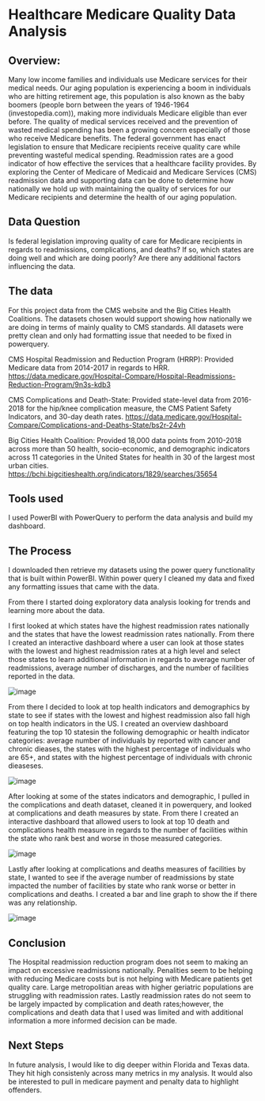   # Healthcare Medicare Quality Data Analysis

## Overview:
Many low income families and individuals use Medicare services for their medical needs. Our aging population is experiencing a boom in individuals who are hitting retirement age, this population is also known as the baby boomers (people born between the years of 1946-1964 (investopedia.com)), making more individuals Medicare eligible than ever before. The quality of medical services received and the prevention of wasted medical spending has been a growing concern especially of those who receive Medicare benefits. The federal government has enact legislation to ensure that Medicare recipients receive quality care while preventing wasteful medical spending.  Readmission rates are a good indicator of how effective the services that a healthcare facility provides. By exploring the Center of Medicare of Medicaid and Medicare Services (CMS) readmission data and supporting data can be done to determine how nationally we hold up with maintaining the quality of services for our Medicare recipients and determine the health of our aging population.

## Data Question
Is federal legislation improving quality of care for Medicare recipients in regards to readmissions, complications, and deaths? If so, which states are doing well and which are doing poorly? Are there any additional factors influencing the data.

## The data
For this project data from the CMS website and the Big Cities Health Coalitions. The datasets chosen would support showing how nationally we are doing in terms of mainly quality to CMS standards. All datasets were pretty clean and only had formatting issue that needed to be fixed in powerquery.

CMS Hospital Readmission and Reduction Program (HRRP): Provided Medicare data from 2014-2017 in regards to HRR. https://data.medicare.gov/Hospital-Compare/Hospital-Readmissions-Reduction-Program/9n3s-kdb3

CMS Complications and Death-State: Provided state-level data from 2016-2018 for the hip/knee complication measure, the CMS Patient Safety Indicators, and 30-day death rates. https://data.medicare.gov/Hospital-Compare/Complications-and-Deaths-State/bs2r-24vh

Big Cities Health Coalition: Provided 18,000 data points from 2010-2018 across more than 50 health, socio-economic, and demographic indicators across 11 categories in the United States for health in 30 of the largest most urban cities. https://bchi.bigcitieshealth.org/indicators/1829/searches/35654


## Tools used
I used PowerBI with PowerQuery to perform the data analysis and build my dashboard.

## The Process
I downloaded then retrieve my datasets using the power query functionality that is built within PowerBI. Within power query I cleaned my data and fixed any formatting issues that came with the data. 

From there I started doing exploratory data analysis looking for trends and learning more about the data.
 
 I first looked at which states have the highest readmission rates nationally and the states that have the lowest readmission rates nationally. From there I created an interactive dashboard where a user can look at those states with the lowest and highest readmission rates at a high level and select those states to learn additional information in regards to average number of readmissions, average number of discharges, and the number of facilities reported in the data.
 
![image](https://user-images.githubusercontent.com/52723248/71938994-c9d06080-3176-11ea-944b-64d0c8682e0e.png)

From there I decided to look at top health indicators and demographics by state to see if states with the lowest and highest readmission also fall high on top health indicators in the US. I created an overview dashboard featuring the top 10 statesin the following demographic or health indicator categories: average number of individuals by reported with cancer and chronic dieases, the states with the highest percentage of individuals who are 65+, and states with the highest percentage of individuals with chronic dieaseses.

![image](https://user-images.githubusercontent.com/52723248/71940921-af4db580-317d-11ea-8167-38e6c3a9d4b7.png)

After looking at some of the states indicators and demographic, I pulled in the complications and death dataset, cleaned it in powerquery, and looked at complications and death measures by state. From there I created an interactive dashboard that allowed users to look at top 10 death and complications health measure in regards to the number of facilities within the state who rank best and worse in those measured categories. 

![image](https://user-images.githubusercontent.com/52723248/71941665-3734bf00-3180-11ea-98da-08d28a9a61a9.png)

Lastly after looking at complications and deaths measures of facilities by state, I wanted to see if the average number of readmissions by state impacted the number of facilities by state who rank worse or better in complications and deaths. I created a bar and line graph to show the if there was any relationship. 

![image](https://user-images.githubusercontent.com/52723248/71942311-63e9d600-3182-11ea-9b98-513ced9692bc.png)

## Conclusion

The Hospital readmission reduction program does not seem to making an impact on excessive readmissions nationally. Penalities seem to be helping with reducing Medicare costs but is not helping with Medicare patients get quality care. Large metropolitian areas with higher geriatric populations are struggling with readmission rates. Lastly readmission rates do not seem to be largely impacted by complication and death rates;however, the complications and death data that I used was limited and with additional information a more informed decision can be made. 

## Next Steps

In future analysis, I would like to dig deeper within Florida and Texas data. They hit high consistenly across many metrics in my analysis. It would also be interested to pull in medicare payment and penalty data to highlight offenders.


